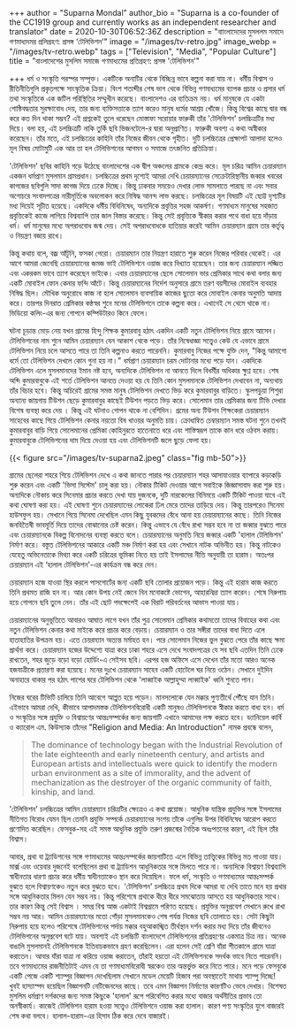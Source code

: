 +++
author = "Suparna Mondal"
author_bio = "Suparna is a co-founder of the CC1919 group and currently works as an independent researcher and translator"
date = 2020-10-30T06:52:36Z
description = "বাাংলাদেদের মুসললম সমাদে গণমাধ্যদমর প্রলিগ্রহণ: প্রসঙ্গ ‘টেলিভিশন’"
image = "/images/tv-retro.jpg"
image_webp = "/images/tv-retro.webp"
tags = ["Television", "Media", "Popular Culture"]
title = "বাংলাদেশের মুসলিম সমাজে গণমাধ্যমের প্রতিগ্ৰহণ: প্রসঙ্গ 'টেলিভিশন'"

+++
ধর্ম ও সংস্কৃতি পরস্পর সম্পৃক্ত। একটিকে অন্যটির থেকে বিচ্ছিন্ন ভাবে কল্পনা করা যায় না। ধর্মীয় বিশ্বাস ও রীতিনীতিগুলি প্রকৃতপক্ষে সাংস্কৃতিক ক্রিয়া। বিংশ শতাব্দীর শেষ ভাগ থেকে বিভিন্ন গণমাধ্যমের ব্যাপক প্রচার ও প্রসার ধর্ম তথা সংস্কৃতিকে এক জটিল পরিস্থিতির সম্মুখীন করেছে। বাংলাদেশও এর ব্যতিক্রম নয়। ধর্ম মানুষকে যে একটা গােষ্ঠিবদ্ধতার সুরক্ষাবােধ দেয়, তার জন্য ব্যক্তিসত্তাকে ত্যাগ করেও মানুষ ধর্মের আশ্রয় খোঁজে। কিন্তু বিশ্বের কাছে দ্বার বন্ধ করে কত দিন থাকা সম্ভব? এই প্রশ্নকেই তুলে ধরেছেন মােস্তাফা সরােয়ার ফারুকী তাঁর 'টেলিভিশন' চলচ্চিত্রটির মধ্য দিয়ে। বলা হয়, এই চলচ্চিত্রটি নাকি তুর্কি ছবি ভিজনটেলে-র দ্বারা অনুপ্রাণিত। ফারুকী অবশ্য এ কথা অস্বীকার করেছেন। তাঁর মতে, এই চলচ্চিত্রের কাহিনি তাঁর নিজের জীবন থেকে গৃহীত। দুটি চলচ্চিত্রের প্রেক্ষাপট আলাদা হলেও মূল বিষয় মােটামুটি এক আর তা হল টেলিভিশনের আগমন ও সমাজে তৎজনিত প্রতিক্রিয়া।

'টেলিভিশন' ছবির কাহিনি গড়ে উঠেছে বাংলাদেশের এক দ্বীপ অঞ্চলের গ্রামকে কেন্দ্র করে। মূল চরিত্র আমিন চেয়ারম্যান একজন ধর্মপ্রাণ মুসলমান গ্রামপ্রধান। চলচ্চিত্রের প্রথম দৃশ্যেই আমরা দেখি চেয়ারম্যানের সেক্রেটারিস্থানীয় জব্বার খবরের কাগজের ছবিগুলি সাদা কাগজ দিয়ে ঢেকে দিচ্ছে। কিন্তু ঢাকবার সময়েও দেখার লােভ সামলাতে পারছে না এবং সবার অগােচরে সংবাদপত্রের নারীমূর্তিকে অবলােকন করে নিষিদ্ধ আনন্দ লাভ করছে। চলচ্চিত্রের মূল বিষয়টি এই ছােট্ট দৃশ্যটির মধ্য দিয়েই সূচীত হয়েছে। একদিকে ধর্মীয় বিধিনিষেধ, অন্যদিকে প্রবৃত্তির সহজ আকর্ষণ। গণমাধ্যম মানুষের সহজাত প্রবৃত্তিকেই কাজে লাগিয়ে বিশ্বব্যাপি তার জাল বিস্তার করেছে। কিন্তু সেই প্রবৃত্তিকে স্বীকার করার পথে বাধা হয়ে দাঁড়ায় ধর্ম। ধর্ম মানুষের মধ্যে অপরাধবােধ জন্ম দেয়। সেই অপরাধবােধকে হাতিয়ার করেই আমিন চেয়ারম্যান গ্রামে তার কর্তৃত্ব ও নিয়ন্ত্রণ বজায় রাখে।

কিন্তু কথায় বলে, বজ্র আঁটুনি, ফসকা গেরো। চেয়ারম্যান তার নিয়ন্ত্রণ হারাতে শুরু করেন নিজের পরিবার থেকেই। এর আগে আমরা জেনেছি চেয়ারম্যানের জমজ ভাই টেলিভিশনে ওয়াজ করে বিখ্যাত হয়েছেন। তার জন্য চেয়ারম্যান লজ্জিত এবং একরকম ভাবে ত্যাগ করেছেন ভাইকে। এবার চেয়ারম্যানের ছেলে সােলেমান ভার প্রেমিকার সাথে কথা বলার জন্য একটি মােবাইল ফোন কেনার ফন্দি আঁটে। কিন্তু চেয়ারম্যানের নির্দেশ অনুসারে গ্রামে তরণ বয়সীদের মােবাইল ব্যবহার নিষিদ্ধ ছিল। মৌখিক অনুরােধে কাজ না হলে সােলেমান ব্যবসায়িক কাজের ছুতো করে মােবাইল কেনার অনুমতি আদায় করে। তারপর দিনরাত প্রেমিকার কন্ঠস্বর শুনে মনের টেলিভিশনে তাকে কল্পনা করে। এখানেই সে থেমে থাকে না। ভিডিয়াে কলিং-এর জন্য গোপনে কম্পিউটারও কিনে ফেলে।

ঘটনা চূড়ান্ত মোড় নেয় যখন গ্রামের হিন্দু শিক্ষক কুমারবাবু হঠাৎ একদিন একটি নতুন টেলিভিশন নিয়ে গ্ৰামে আসেন। টেলিভিশনের নাম শুনে আমিন চেয়ারম্যান যেন আকাশ থেকে পড়ে। তাঁর নিষেধাজ্ঞা সত্ত্বেও কেউ যে এভাবে গ্ৰামে টেলিভিশন নিয়ে চলে আসতে পারে তা তিনি কল্পনাও করতে পারেননি। কুমারবাবু নিজের পক্ষে যুক্তি দেন, "কিন্তু আমাগো ধর্মে তো টেলিভিশন দেখলে কোন গুনা হয় না।" ধর্মপ্রাণ চেয়ারম্যান চরম দোটানার মধ্যে পড়ে যান। একদিকে টেলিভিশন এলে মুসলমানদের ইমান নষ্ট হবে, অন্যদিকে টেলিভিশন না আনতে দিলে বিধর্মীর অধিকার ক্ষুণ্ণ হবে। শেষ অব্দি কুমারবাবুকে এই শর্তে টেলিভিশন আনতে দেওয়া হয় যে তিনি কোন মুসলমানকে টেলিভিশন দেখাবেন না, অন্যথায় তাঁর বিচার হবে। কিন্তু অচিরেই গ্রামের সমস্ত মানুষ টেলিভিশন দেখতে ভিড় করে কুমারবাবুর বাড়িতে। স্কুলপড়ুয়া শিশুরা অন্যান্য জায়গায় টিউশন ছেড়ে কুমারবাবুর কাছেই টিউশন পড়তে ভিড় করে। সােলেমান তার প্রেমিকার জন্য টিভি দেখার বিশেষ ব্যবস্থা করে দেয় । কিন্তু এই ঘটনাও গােপন থাকে না বেশিদিন। গ্রমের অন্য টিউশন শিক্ষকেরা চেয়ারম্যান সাহেবের কাছে গিয়ে টেলিভিশন কেনার নয়তো বিষ খাওয়র অনুমতি চায়। ক্রোধান্বিত চেম্বারম্যান সমস্ত ঘটনা শুনে তখনই কুমারবাবুর বাড়ি গিয়ে সােলেমানের প্রেমিকা কোহিনুরতে হাতেনাতে ধরে এবং শাস্তিস্বরূপ তাকে কান ধরে ওঠবস করায়। কুমারবাবুকে টেলিভিশনের দাম দিয়ে দেওয়া হয় এবং টেলিভিশনটি জলে ছুড়ে ফেলা হয়।

{{< figure src="/images/tv-suparna2.jpeg" class="fig mb-50">}}

গ্রামের ছেলেরা শহরে গিয়ে টেলিভিশন দেখে এ কথা জানতে পারার পর চেয়ারম্যান শহর আসাযাওয়ার ব্যাপারে কড়াকড়ি শুরু করেন এবং একটি 'ভিসা সিস্টেম' চালু করা হয়। নৌকার টিকিট দেওয়ার আগে সবাইকে জিজ্ঞাসাবাদ করা শুরু হয়। অন্যদিকে নৌকায় করে সিনেমার প্রচার করতে দেখা যায় দুজনকে, দুটি নারকেলের বিনিময়ে একটি টিকিট পাওয়া যাবে এই কথা ঘােষণা করা হয়। এই ঘােষণা শুনে চেয়ারম্যানের লােকেরা ঢিল মেরে তাদের তাড়িয়ে দেয়। কিন্তু তারপরেও সিনেমা হাউসফুল হয়। সেখানে গিয়ে সিনেমা দেখেছিল এমন কিছু যুবকদের বেঁধে আনা হয় চেয়ারম্যানের কাছে। তিনি নিজের জনহিতৈষী ভাবমূর্তি দিয়ে তাদের বােঝানোর চেষ্ট করেন। কিন্তু এভাবে যে বেঁধে রাখা সম্ভব হবে না তা জব্বার বুঝতে পারে এবং চেয়ারম্যানকে বিকল্প বিনোদনের ব্যবস্থা করতে বলে। চেয়ারম্যানের অনুমতি নিয়ে জব্বার একটি 'হালাল টেলিভিশন' নির্মাণ করে। বস্তুত টেলিভিশনের আকারে একটি মঞ্চ নির্মাণ করা হয় এবং সেখানে নাটক অভিনীত হয়। কিন্তু নাটকেও যেহেতু অভিনেতাকে মিথ্যা করে একটি চরিত্রের ভূমিকা নিতে হয় তাই ইসলামের নীতি অনুযায়ী তা হারাম। অতঃপর চেয়ারম্যান এই ‘হালাল টেলিভিশন'-এর কার্যক্রম বন্ধ করে দেন।

চেয়ারম্যান হজে যাওয়া স্থির করলে পাসগাের্টের জন্য একটি ছবি তোলার প্রয়োজন পড়ে। কিন্তু এই হারাম কাজ করতে তিনি প্রথমত রাজি হন না। আর কোন উপয় নেই জেনে নিন মনােকষ্টে ভোগেন, আহারনিদ্রা ত্যাগ করেন। শেষে নিরুপায় হয়ে গােপনে ছবি তুলে নেন। তাঁর এই ছোট পদক্ষেপেই এক বিরাট পরিবর্তনের আভাস পাওয়া যায়।

চেয়ারম্যানের অনুভূতিতে আবারও আঘাত লাগে যখন তাঁর পুত্র সােলেমান প্রেমিকার কথামতাে তাদের বিবাহের কথা এবং নতুন টেলিভিশন কেনার কথা মাইকে করে প্রচার করে বেড়ায়। চেয়ারম্যান ও তার সঙ্গীরা তাদের বাধা দিতে এলে হাতাহাতির উপক্রম হয়। এতে চেয়রম্যান অত্যন্ত মর্মাহত হন। পরে সোলেমান নিজের ভুল বুঝতে পেরে তাঁর কাছে ক্ষমা প্রার্থনা করে। চেয়ারম্যান হজের উদ্দেশ্যে যাত্রা করে ঢাকা শহরে এসে দেখে সংবাদপত্রের যে সব ছবি এতদিন তিনি ঢেকে রাখতেন, শহর জুড়ে বড়াে বড়াে হাের্ডিং-এ সেইসব ছবি। এরপর হজ অফিসে এসে দেখেন তাঁর মতো আরও অনেক হজযাত্রীকে প্রতারণা করা হয়েছে। মনের দুঃখে চেয়ারম্যান সাহেব একটি হোটেলে ঘর নিয়ে ওঠেন। সেখানে দুইদিন অনাহারে থাকার পর হঠাৎ পাশের ঘরে টেলিভিশন থেকে 'লাব্বাইক আল্লাহুম্মা লাব্বাইক' ধ্বনি শুনতে পান।

নিজের ঘরের টিভিটি চালিয়ে তিনি আবেগে আপ্লুত হয়ে পড়েন। মানসলোকে যেন মক্কার পুণ্যতীর্থে পৌঁছে যান তিনি। এইভাবে আমরা দেখি, কীভাবে আপাদমস্তক টেলিভিশনবিরোধী একটি মানুষও টেলিভিশনকে স্বীকার করতে বাধ্য হন। ধর্ম ও সংস্কৃতির সঙ্গে প্রযুক্তি ও বিশ্বায়ণের আন্তঃসম্পর্কের জন্য জায়গাটি এখানে আমাদের লক্ষ করতে হবে। ড্যানিয়েল কার্বি ও ক্যারোল এম. কিউস্যাক তাঁদের "Religion and Media: An Introduction" নামক প্রবন্ধে বলেন,

> The dominance of technology began with the Industrial Revolution of the late eighteenth and early nineteenth century, and artists and European artists and intellectuals were quick to identify the modern urban environment as a site of immorality, and the advent of mechanization as the destroyer of the organic community of faith, kinship, and land.

'টেলিভিশন' চলচ্চিত্রের আমিন চেয়ারম্যান চরিত্রটির ক্ষেত্রেও এ কথা প্রয়ােজ। আধুনিক যান্ত্রিক প্রযুক্তির সঙ্গে ইসলামের নীতিগত বিরোধ যেমন ছিল তেমনি প্রযুক্তি সম্পর্কে চেয়ারম্যানের সংশয় তাঁকে এগুলির উপর বিধিনিষেধ আরােপ করতে প্রণােদিত করেছিল। ফেসবুক-সহ এই সমস্ত আধুনিক প্রযুক্তি তরুণ প্রজন্মের নৈতিক অধঃপতনের কারণ, এই ছিল তাঁর বিশ্বাস।

আবার, প্ৰথা বা ট্র্যাডিশনের সঙ্গে গণমাধ্যমের আন্তঃসম্পর্কের জায়গাটিতে এলে বিভিন্ন তাত্ত্বিকের বিভিন্ন মত পাওয়া যায়। মার্ক্স এবং ওয়েবার দুজনেই বলেছিলেন প্রথা বা ট্র্যাডিশন আধুনিকতার সঙ্গে মিলতে পারে না। অন্যদিকে বিশ্বায়ণ বিশ্বব্যাপি স্বাধীনতার ধারণা প্রচার করে ধর্মীয় স্বাধীনতাকেও স্থান করে দিয়েছিল। ফলে ধর্ম, সংস্কৃতি ও গণমাধ্যমের আন্তঃসম্পর্ক বুঝতে হলে বিশ্বায়ণকেও নতুন করে বুঝতে হবে। 'টেলিভিশন' চলচ্চিত্রে প্রথম দিকে আমরা যা দেখি তাতে মনে হয় প্রথার সঙ্গে আধুনিকতার মিলন যেন সম্ভব নয়। কিন্তু পরিশেষে প্রথাকে ধীরে ধীরে সমঝােতায় আসতে হয় আধুনিকতার সাথে। তার কারণ কিন্তু সেই বিশ্বাস । সমগ্র বিশ্ব আজ একটাই বিশ্বগ্রামে পরিণত হয়েছে। প্রযুক্তির অনুপ্রবেশ সেখানে রুখে রাখা সম্ভব নয় আর। আমিন চেয়ারম্যানের মতো গোঁড়া মুসলমানকেও শেষ পর্যন্ত নিজের ছবি তোলাতে হয়। সেটা কিছুটা নিরুপায় হয়ে হলেও পরিশেষে টেলিভিশনের পর্দায় মক্কার বহুআকাঙ্খিত তীর্থস্থান দর্শন করার মধ্য দিয়ে তাঁর জীবনেও টেলিভিশনের অনুপ্রবেশ ঘটে যায়। অবশ্যই এই চলচ্চিটি বাংলাদেশে টেলিভিশনের প্রতিগ্ৰহণের একমাত্র চিত্র নয়। অনেক বাঙালি মুসলমানই টেলিভিশনকে ইতিবাচকভাবে গ্রহণ করেছিলেন। এরা হলেন সেই শ্রেণি যাঁরা শীতকালে গ্রামে যাত্রা করাতেন। আবার যাঁরা যাত্রা না করিয়ে ওয়াজ করাতেন, তাঁরাই হয়তো এই টেলিভিশনকে সদর্থক ভাবে নিতে পারেননি। তবে গণমাধ্যমের রাজনীতিটাই এমন যে তা গণমাধ্যমবিরোধী স্বরকেও তার অন্তর্ভুক্ত করে নিতে পারে। মনে পড়ে ফেসবুকে একটি পেজে একটি শ্যাম্পুর বিজ্ঞাপন দেখেছিলাম সেখানে মডেল মেয়েটি হিজাব পরা অবস্থাতেই মাথায় শ্যাম্পু দিচ্ছে! খুবই হাস্যাস্পদ হয়েছিল বিজ্ঞাপনটি নেটিজেনদের কাছে। তবে এমন বিজ্ঞাপন নির্মাণের কারণটিও ভেবে দেখার। বিশেষত মুসলিম ধর্মপ্রাণ দর্শকদের জন্য সমস্ত কিছুকে 'হালাল' রূপে পরিবেশিত করার মধ্যে বাজার অর্থনীতির প্রভাব তো অনস্বীকার্য। কাজেই টেলিভিশন হারাম হওয়া সত্ত্বেও টেলিভিশনে ওয়াজ করা হালাল। কারণ পণ্য সংস্কৃতির যুগে বাজারই শেষ কথা বলবে। হালাল-হারাম-এর হিসাব ঠিক করে দেবে বাজারই।